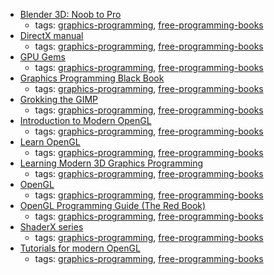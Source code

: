 * [Blender 3D: Noob to Pro](https://en.wikibooks.org/wiki/Blender_3D%3A_Noob_to_Pro)
    * tags: [graphics-programming](../tags/graphics-programming.md), [free-programming-books](../tags/free-programming-books.md)
* [DirectX manual](http://user.xmission.com/~legalize/book/download/index.html)
    * tags: [graphics-programming](../tags/graphics-programming.md), [free-programming-books](../tags/free-programming-books.md)
* [GPU Gems](https://developer.nvidia.com/gpugems/GPUGems/gpugems_pref01.html)
    * tags: [graphics-programming](../tags/graphics-programming.md), [free-programming-books](../tags/free-programming-books.md)
* [Graphics Programming Black Book](http://www.gamedev.net/page/resources/_/technical/graphics-programming-and-theory/graphics-programming-black-book-r1698)
    * tags: [graphics-programming](../tags/graphics-programming.md), [free-programming-books](../tags/free-programming-books.md)
* [Grokking the GIMP](http://gimp-savvy.com/BOOK/index.html)
    * tags: [graphics-programming](../tags/graphics-programming.md), [free-programming-books](../tags/free-programming-books.md)
* [Introduction to Modern OpenGL](https://open.gl)
    * tags: [graphics-programming](../tags/graphics-programming.md), [free-programming-books](../tags/free-programming-books.md)
* [Learn OpenGL](http://learnopengl.com)
    * tags: [graphics-programming](../tags/graphics-programming.md), [free-programming-books](../tags/free-programming-books.md)
* [Learning Modern 3D Graphics Programming](https://web.archive.org/web/20150225192611/http://www.arcsynthesis.org/gltut/index.html)
    * tags: [graphics-programming](../tags/graphics-programming.md), [free-programming-books](../tags/free-programming-books.md)
* [OpenGL](http://www.songho.ca/opengl/index.html)
    * tags: [graphics-programming](../tags/graphics-programming.md), [free-programming-books](../tags/free-programming-books.md)
* [OpenGL Programming Guide (The Red Book)](https://www.ics.uci.edu/~gopi/CS211B/opengl_programming_guide_8th_edition.pdf)
    * tags: [graphics-programming](../tags/graphics-programming.md), [free-programming-books](../tags/free-programming-books.md)
* [ShaderX series](http://www.realtimerendering.com/resources/shaderx/)
    * tags: [graphics-programming](../tags/graphics-programming.md), [free-programming-books](../tags/free-programming-books.md)
* [Tutorials for modern OpenGL](http://www.opengl-tutorial.org)
    * tags: [graphics-programming](../tags/graphics-programming.md), [free-programming-books](../tags/free-programming-books.md)
